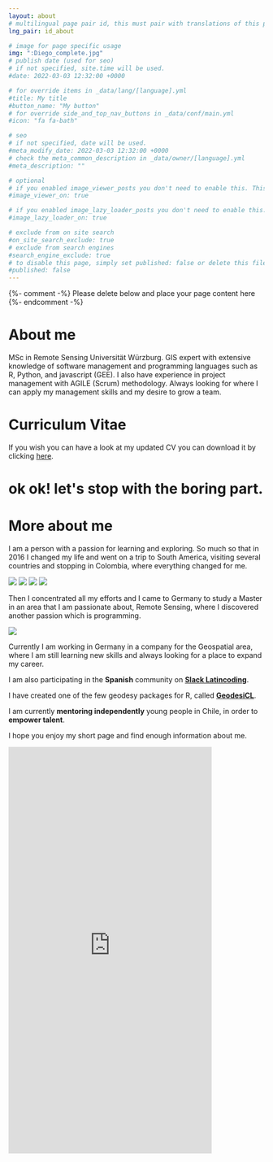 ```yaml
---
layout: about
# multilingual page pair id, this must pair with translations of this page. (This name must be unique)
lng_pair: id_about

# image for page specific usage
img: ":Diego_complete.jpg"
# publish date (used for seo)
# if not specified, site.time will be used.
#date: 2022-03-03 12:32:00 +0000

# for override items in _data/lang/[language].yml
#title: My title
#button_name: "My button"
# for override side_and_top_nav_buttons in _data/conf/main.yml
#icon: "fa fa-bath"

# seo
# if not specified, date will be used.
#meta_modify_date: 2022-03-03 12:32:00 +0000
# check the meta_common_description in _data/owner/[language].yml
#meta_description: ""

# optional
# if you enabled image_viewer_posts you don't need to enable this. This is only if image_viewer_posts = false
#image_viewer_on: true

# if you enabled image_lazy_loader_posts you don't need to enable this. This is only if image_lazy_loader_posts = false
#image_lazy_loader_on: true

# exclude from on site search
#on_site_search_exclude: true
# exclude from search engines
#search_engine_exclude: true
# to disable this page, simply set published: false or delete this file
#published: false
---
```


{%- comment -%} Please delete below and place your page content here {%- endcomment -%}

# About me
MSc in Remote Sensing Universität Würzburg. GIS expert with extensive knowledge of software management and programming languages such as R, Python, and javascript (GEE).
I also have experience in project management with AGILE (Scrum) methodology.
Always looking for where I can apply my management skills and my desire to grow a team.

# Curriculum Vitae
If you wish you can have a look at my updated CV you can download it by clicking [here](https://github.com/diegoalarc/diegoalarc.github.io/blob/main/assets/img/about/CV_Diego_Alarcon_EN.pdf).

# ok ok! let's stop with the boring part.

# More about me

I am a person with a passion for learning and exploring. So much so that in 2016 I changed my life and went on a trip to South America, visiting several countries and stopping in Colombia, where everything changed for me. 

![](/assets/img/about/assets/img/about/colombia_2016_1.jpg)
![](/assets/img/about/assets/img/about/colombia_2016_2.jpg)
![](/assets/img/about/assets/img/about/colombia_2016_3.jpg)
![](/assets/img/about/assets/img/about/colombia_2016_4.jpg)

Then I concentrated all my efforts and I came to Germany to study a Master in an area that I am passionate about, Remote Sensing, where I discovered another passion which is programming.

![](https://github.com/diegoalarc/diegoalarc.github.io/tree/main/assets/img/about/assets/img/about/codig.jpg)

Currently I am working in Germany in a company for the Geospatial area, where I am still learning new skills and always looking for a place to expand my career.

I am also participating in the __Spanish__ community on __[Slack Latincoding](https://join.slack.com/t/latincoding/shared_invite/zt-nnhgkb43-1ccg6DgMnyJU28zMHs~CJw)__.

I have created one of the few geodesy packages for R, called __[GeodesiCL](https://github.com/diegoalarc/GeodesiCL)__.

I am currently __mentoring independently__ young people in Chile, in order to __empower talent__.

I hope you enjoy my short page and find enough information about me.

<iframe src="https://docs.google.com/forms/d/e/1FAIpQLSeBEQ_4Bt53v8hGvIZLVpXRJYQc4J31xlKXTpi-LUEgVv9ZcA/viewform?embedded=true" width="400" height="800" frameborder="0" marginheight="0" marginwidth="0">Cargando…</iframe>
